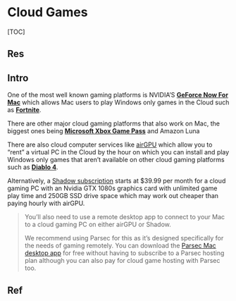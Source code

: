 # Cloud Games

[TOC]



## Res


## Intro
One of the most well known gaming platforms is NVIDIA’S [**GeForce Now For Mac**](https://machow2.com/geforce-now-mac-review/) which allows Mac users to play Windows only games in the Cloud such as [**Fortnite**](https://machow2.com/play-fortnite-save-world-mac/).

There are other major cloud gaming platforms that also work on Mac, the biggest ones being [**Microsoft Xbox Game Pass**](https://machow2.com/play-xbox-games-mac/) and Amazon Luna

There are also cloud computer services like [airGPU](https://airgpu.com/) which allow you to “rent” a virtual PC in the Cloud by the hour on which you can install and play Windows only games that aren’t available on other cloud gaming platforms such as [**Diablo 4**](https://machow2.com/diablo-4-mac/).

Alternatively, a [Shadow subscription](https://shadow.tech/) starts at $39.99 per month for a cloud gaming PC with an Nvidia GTX 1080s graphics card with unlimited game play time and 250GB SSD drive space which may work out cheaper than paying hourly with airGPU.

> You’ll also need to use a remote desktop app to connect to your Mac to a cloud gaming PC on either airGPU or Shadow.
> 
> We recommend using Parsec for this as it’s designed specifically for the needs of gaming remotely. You can download the [Parsec Mac desktop app](https://parsec.app/downloads) for free without having to subscribe to a Parsec hosting plan although you can also pay for cloud game hosting with Parsec too.



## Ref
[8 Best Ways To Play Windows PC Games On Mac (inc. M1/M2 Macs)]: https://machow2.com/best-way-play-windows-games-mac/#7_Use_An_Unofficial_Port

